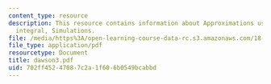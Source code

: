 ```yaml
---
content_type: resource
description: This resource contains information about Approximations using Dawson?s
  integral, Simulations.
file: /media/https%3A/open-learning-course-data-rc.s3.amazonaws.com/18-366-random-walks-and-diffusion-fall-2006/702ff45247087c2a1f606b0549bcabbd_dawson3.pdf
file_type: application/pdf
resourcetype: Document
title: dawson3.pdf
uid: 702ff452-4708-7c2a-1f60-6b0549bcabbd
---
```

